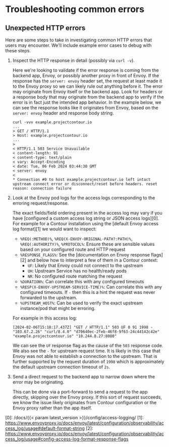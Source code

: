 # Troubleshooting common errors

## Unexpected HTTP errors

Here are some steps to take in investigating common HTTP errors that users may encounter.
We'll include example error cases to debug with these steps.

1. Inspect the HTTP response in detail (possibly via `curl -v`).

    Here we're looking to validate if the error response is coming from the backend app, Envoy, or possibly another proxy in front of Envoy.
    If the response has the `server: envoy` header set, the request at least made it to the Envoy proxy so we can likely rule out anything before it.
    The error may originate from Envoy itself or the backend app.
    Look for headers or a response body that may originate from the backend app to verify if the error is in fact just the intended app behavior.
    In the example below, we can see the response looks like it originates from Envoy, based on the `server: envoy` header and response body string.

    ```
    curl -vvv example.projectcontour.io
    ...
    > GET / HTTP/1.1
    > Host: example.projectcontour.io
    ...
    >
    < HTTP/1.1 503 Service Unavailable
    < content-length: 91
    < content-type: text/plain
    < vary: Accept-Encoding
    < date: Tue, 06 Feb 2024 03:44:30 GMT
    < server: envoy
    <
    * Connection #0 to host example.projectcontour.io left intact
    upstream connect error or disconnect/reset before headers. reset reason: connection failure
    ```

1. Look at the Envoy pod logs for the access logs corresponding to the erroring request/response.

    The exact fields/field ordering present in the access log may vary if you have [configured a custom access log string or JSON access logs][0].
    For example for a Contour installation using the [default Envoy access log format][1] we would want to inspect:
    * `%REQ(:METHOD)%`, `%REQ(X-ENVOY-ORIGINAL-PATH?:PATH)%`, `%REQ(:AUTHORITY)%`, `%PROTOCOL%`: Ensure these are sensible values based on your configured route and HTTP request
    * `%RESPONSE_FLAGS%`: See the [documentation on Envoy response flags][2] and below how to interpret a few of them in a Contour context:
      * `UF`: Likely that Envoy could not connect to the upstream
      * `UH`: Upstream Service has no health/ready pods
      * `NR`: No configured route matching the request
    * `%DURATION%`: Can correlate this with any configured timeouts
    * `%RESP(X-ENVOY-UPSTREAM-SERVICE-TIME)%`: Can correlate this with any configured timeouts. If `-` then this is a hint the request was never forwarded to the upstream.
    * `%UPSTREAM_HOST%`: Can be used to verify the exact upstream instance/pod that might be erroring.

    For example in this access log:

    ```
    [2024-02-06T15:18:17.437Z] "GET / HTTP/1.1" 503 UF 0 91 1998 - "103.67.2.26" "curl/8.4.0" "d70640ec-2feb-46f8-9f63-24c44142c42e" "example.projectcontour.io" "10.244.8.27:8080"
    ```

    We can see the `UF` response flag as the cause of the `503` response code.
    We also see the `-` for upstream request time.
    It is likely in this case that Envoy was not able to establish a connection to the upstream.
    That is further supported by the request duration of `1998` which is approximately the default upstream connection timeout of `2s`.

1. Send a direct request to the backend app to narrow down where the error may be originating.

    This can be done via a port-forward to send a request to the app directly, skipping over the Envoy proxy.
    If this sort of request succeeds, we know the issue likely originates from Contour configuration or the Envoy proxy rather than the app itself.

[0]: /docs/{{< param latest_version >}}/config/access-logging/
[1]: https://www.envoyproxy.io/docs/envoy/latest/configuration/observability/access_log/usage#default-format-string
[2]: https://www.envoyproxy.io/docs/envoy/latest/configuration/observability/access_log/usage#config-access-log-format-response-flags
